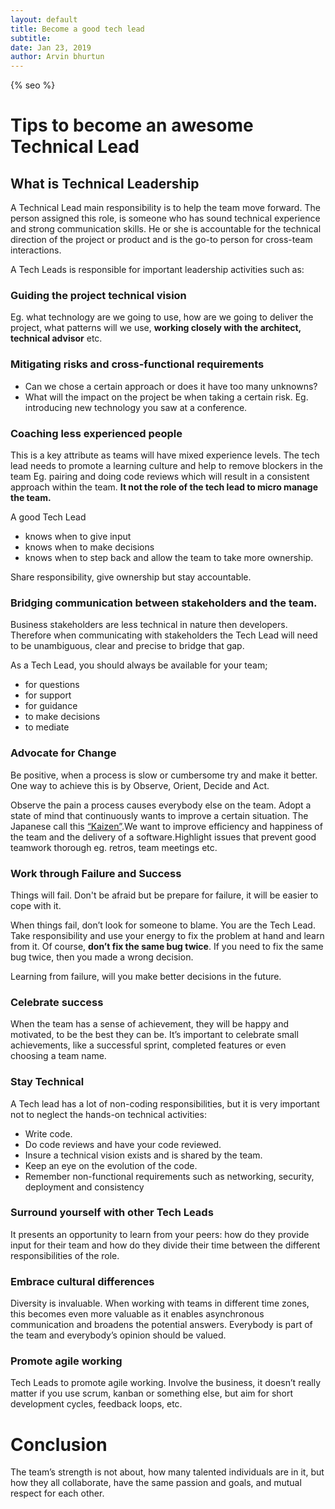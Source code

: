 ```yaml
---
layout: default
title: Become a good tech lead
subtitle:
date: Jan 23, 2019
author: Arvin bhurtun
---
```

{% seo %}

# Tips to become an awesome Technical Lead

## What is Technical Leadership

A Technical Lead main responsibility is to help the team move forward. The person assigned this role, is someone who has sound technical experience and strong communication skills. He or she is accountable for the technical direction of the project or product and is the go-to person for cross-team interactions.

A Tech Leads is responsible for important leadership activities such as:

### Guiding the project technical vision

Eg. what technology are we going to use, how are we going to deliver the project, what patterns will we use, **working closely with the architect, technical advisor** etc.

### Mitigating risks and cross-functional requirements

* Can we chose a certain approach or does it have too many unknowns?
* What will the impact on the project be when taking a certain risk. Eg. introducing new technology you saw at a conference.

### Coaching less experienced people

This is a key attribute as teams will have mixed experience levels. The tech lead needs to promote a learning culture and help to remove blockers in the team Eg. pairing and doing code reviews which will result in a consistent approach within the team. **It not the role of the tech lead to micro manage the team.**

A good Tech Lead

* knows when to give input
* knows when to make decisions
* knows when to step back and allow the team to take more ownership.

Share responsibility, give ownership but stay accountable.

### Bridging communication between stakeholders and the team.

Business stakeholders are less technical in nature then developers.
Therefore when communicating with stakeholders the Tech Lead will need to be unambiguous, clear and precise to bridge that gap.

As a Tech Lead, you should always be available for your team; 

* for questions
* for support
* for guidance
* to make decisions
* to mediate

### Advocate for Change

Be positive, when a process is slow or cumbersome try and make it better. One way to achieve this is by Observe, Orient, Decide and Act.

Observe the pain a process causes everybody else on the team. Adopt a state of mind that continuously wants to improve a certain situation. The Japanese call this [“Kaizen”](https://en.wikipedia.org/wiki/Kaizen).We want to improve efficiency and happiness of the team and the delivery of a software.Highlight issues that prevent good teamwork thorough eg. retros, team meetings etc.

### Work through Failure and Success

Things will fail. Don't be afraid but be prepare for failure, it will be easier to cope with it.

When things fail, don’t look for someone to blame. You are the Tech Lead. Take responsibility and use your energy to fix the problem at hand and learn from it. Of course, **don’t fix the same bug twice**. If you need to fix the same bug twice, then you made a wrong decision.

Learning from failure, will you make  better decisions in the future.

### Celebrate success

When the team has a sense of achievement, they will be happy and motivated, to be the best they can be. It’s important to celebrate small achievements, like a successful sprint, completed features or even choosing a team name.

### Stay Technical

A Tech lead has a lot of non-coding responsibilities, but it is very important not to neglect the hands-on technical activities:

* Write code.
* Do code reviews and have your code reviewed.
* Insure a technical vision exists and is shared by the team.
* Keep an eye on the evolution of the code.
* Remember non-functional requirements such as networking, security, deployment and consistency

### Surround yourself with other Tech Leads

It presents an opportunity to learn from your peers: how do they provide input for their team and how do they divide their time between the different responsibilities of the role.

### Embrace cultural differences

Diversity is invaluable. When working with teams in different time zones, this becomes even more valuable as it enables asynchronous communication and broadens the potential answers. Everybody is part of the team and everybody’s opinion should be valued.

### Promote agile working

Tech Leads to promote agile working. Involve the business, it doesn’t really matter if you use scrum, kanban or something else, but aim for short development cycles, feedback loops, etc.

# Conclusion

The team’s strength is not about, how many talented individuals are in it, but how they all collaborate, have the same passion and goals, and mutual respect for each other.